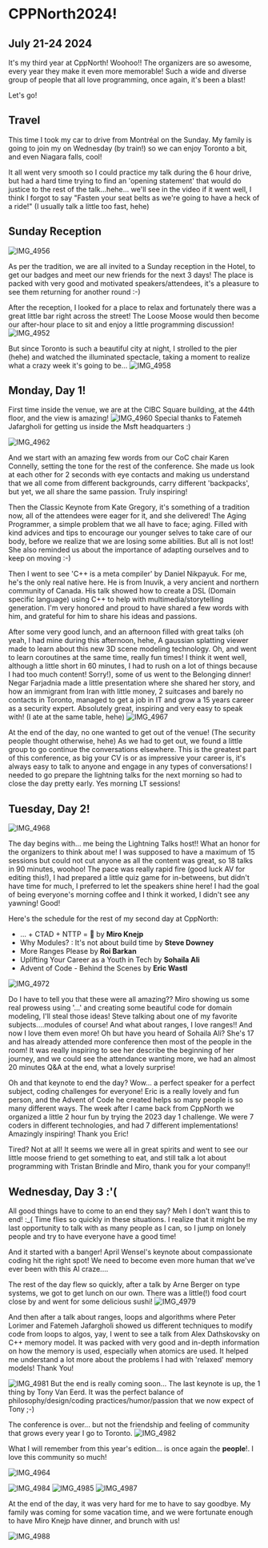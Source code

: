 # **CPPNorth2024!**

## July 21-24 2024

It's my third year at CppNorth! Woohoo!! 
The organizers are so awesome, every year they make it even more memorable! Such a wide and diverse group of people that all love programming, once again, it's been a blast!

Let's go!

## Travel

This time I took my car to drive from Montréal on the Sunday. My family is going to join my on Wednesday (by train!) so we can enjoy Toronto a bit, and even Niagara falls, cool!

It all went very smooth so I could practice my talk during the 6 hour drive, but had a hard time trying to find an 'opening statement' that would do justice to the rest of the talk...hehe... 
we'll see in the video if it went well, I think I forgot to say "Fasten your seat belts as we're going to have a heck of a ride!" (I usually talk a little too fast, hehe)

## Sunday Reception

![IMG_4956](https://github.com/user-attachments/assets/4b2eee1d-dcb0-4c22-8b3e-493c8a3fb797)

As per the tradition, we are all invited to a Sunday reception in the Hotel, to get our badges and meet our new friends for the next 3 days! The place is packed with very good and motivated speakers/attendees, it's a pleasure to see them returning for another round :-)

After the reception, I looked for a place to relax and fortunately there was a great little bar right across the street! The Loose Moose would then become our after-hour place to sit and enjoy a little programming discussion!
![IMG_4952](https://github.com/user-attachments/assets/8ac9f2bf-e3fc-4da0-b16b-5f774ffcaf80)


But since Toronto is such a beautiful city at night, I strolled to the pier (hehe) and watched the illuminated spectacle, taking a moment to realize what a crazy week it's going to be...
![IMG_4958](https://github.com/user-attachments/assets/3ea5bef0-42ff-4687-8d14-58f898a3f952)


## Monday, Day 1!

First time inside the venue, we are at the CIBC Square building, at the 44th floor, and the view is amazing!
![IMG_4960](https://github.com/user-attachments/assets/9efc5e3d-3867-4420-ba78-98ec6873a2f2)
Special thanks to Fatemeh Jafargholi for getting us inside the Msft headquarters :)


![IMG_4962](https://github.com/user-attachments/assets/fc79d516-21ec-48b0-8aad-66758d18ffeb)

And we start with an amazing few words from our CoC chair Karen Connelly, setting the tone for the rest of the conference. She made us look at each other for 2 seconds with eye contacts and making us understand that we all come from different backgrounds, carry different 'backpacks', but yet, we all share the same passion. Truly inspiring!

Then the Classic Keynote from Kate Gregory, it's something of a tradition now, all of the attendees were eager for it, and she delivered! The Aging Programmer, a simple problem that we all have to face; aging. Filled with kind advices and tips to encourage our younger selves to take care of our body, before we realize that we are losing some abilities. But all is not lost! She also reminded us about the importance of adapting ourselves and to keep on moving :-)

Then I went to see 'C++ is a meta compiler' by Daniel Nikpayuk. For me, he's the only real native here. He is from Inuvik, a very ancient and northern community of Canada. His talk showed how to create a DSL (Domain specific language) using C++ to help with multimedia/storytelling generation. I'm very honored and proud to have shared a few words with him, and grateful for him to share his ideas and passions.

After some very good lunch, and an afternoon filled with great talks (oh yeah, I had mine during this afternoon, hehe, A gaussian splatting viewer made to learn about this new 3D scene modeling technology. Oh, and went to learn coroutines at the same time, really fun times! I think it went well, although a little short in 60 minutes, I had to rush on a lot of things because I had too much content! Sorry!), some of us went to the Belonging dinner! 
Negar Farjadnia made a little presentation where she shared her story, and how an immigrant from Iran with little money, 2 suitcases and barely no contacts in Toronto, managed to get a job in IT and grow a 15 years career as a security expert. Absolutely great, inspiring and very easy to speak with! (I ate at the same table, hehe)
![IMG_4967](https://github.com/user-attachments/assets/0fd1a2a0-f61a-4231-810a-4382b89943a8)


At the end of the day, no one wanted to get out of the venue! (The security people thought otherwise, hehe) As we had to get out, we found a little group to go continue the conversations elsewhere. 
This is the greatest part of this conference, as big your CV is or as impressive your career is, it's always easy to talk to anyone and engage in any types of conversations! I needed to go prepare the lightning talks for the next morning so had to close the day pretty early. Yes morning LT sessions!

## Tuesday, Day 2!
![IMG_4968](https://github.com/user-attachments/assets/c9005783-67af-45af-bd2f-fa9b4939121f)

The day begins with... me being the Lightning Talks host!! What an honor for the organizers to think about me! I was supposed to have a maximum of 15 sessions but could not cut anyone as all the content was great, so 18 talks in 90 minutes, woohoo! The pace was really rapid fire (good luck AV for editing this!), I had prepared a little quiz game for in-betweens, but didn't have time for much, I preferred to let the speakers shine here! I had the goal of being everyone's morning coffee and I think it worked, I didn't see any yawning! Good!

Here's the schedule for the rest of my second day at CppNorth:
 - ... + CTAD + NTTP = 🤩 by **Miro Knejp**
 - Why Modules? : It's not about build time by **Steve Downey**
 - More Ranges Please by **Roi Barkan**
 - Uplifting Your Career as a Youth in Tech by **Sohaila Ali**
 - Advent of Code - Behind the Scenes by **Eric Wastl**

![IMG_4972](https://github.com/user-attachments/assets/d9a9edc8-7974-4f0b-9376-32dfbee30817)

Do I have to tell you that these were all amazing?? Miro showing us some real prowess using '...' and creating some beautiful code for domain modeling, I'll steal those ideas! Steve talking about one of my favorite subjects....modules of course! And what about ranges, I love ranges!! And now I love them even more! Oh but have you heard of Sohaila Ali? She's 17 and has already attended more conference then most of the people in the room! It was really inspiring to see her describe the beginning of her journey, and we could see the attendance wanting more, we had an almost 20 minutes Q&A at the end, what a lovely surprise!

Oh and that keynote to end the day? Wow... a perfect speaker for a perfect subject, coding challenges for everyone! Eric is a really lovely and fun person, and the Advent of Code he created helps so many people is so many different ways. The week after I came back from CppNorth we organized a little 2 hour fun by trying the 2023 day 1 challenge. We were 7 coders in different technologies, and had 7 different implementations! Amazingly inspiring! Thank you Eric!

Tired? Not at all! It seems we were all in great spirits and went to see our little moose friend to get something to eat, and still talk a lot about programming with Tristan Brindle and Miro, thank you for your company!!

## Wednesday, Day 3 :'(

All good things have to come to an end they say? Meh I don't want this to end! :_( Time flies so quickly in these situations.
I realize that it might be my last opportunity to talk with as many people as I can, so I jump on lonely people and try to have everyone have a good time!

And it started with a banger! April Wensel's keynote about compassionate coding hit the right spot! We need to become even more human that we've ever been with this AI craze....

The rest of the day flew so quickly, after a talk by Arne Berger on type systems, we got to get lunch on our own. There was a little(!) food court close by and went for some delicious sushi!
![IMG_4979](https://github.com/user-attachments/assets/0d424a00-93ae-44e8-a426-d1e9e28a8ae1)

And then after a talk about ranges, loops and algorithms where Peter Lorimer and Fatemeh Jafargholi showed us different techniques to modify code from loops to algos, yay, I went to see a talk from Alex Dathskovsky on C++ memory model. It was packed with very good and in-depth information on how the memory is used, especially  when atomics are used. It helped me understand a lot more about the problems I had with 'relaxed' memory models! Thank You!

![IMG_4981](https://github.com/user-attachments/assets/d9a2102a-c2fd-459a-82f1-e95fbb51ebe1)
But the end is really coming soon... The last keynote is up, the 1 thing by Tony Van Eerd. It was the perfect balance of philosophy/design/coding practices/humor/passion that we now expect of Tony ;-)

The conference is over... but not the friendship and feeling of community that grows every year I go to Toronto.
![IMG_4982](https://github.com/user-attachments/assets/c51fd9ae-e26c-41de-8b75-53b99b0e42fc)

What I will remember from this year's edition... is once again the **people**!. I love this community so much! 

![IMG_4964](https://github.com/user-attachments/assets/3226fb3a-085b-48a2-93c5-c74f9f188006)

![IMG_4984](https://github.com/user-attachments/assets/5e01c2f5-bd11-4755-96f1-705933bd90be)
![IMG_4985](https://github.com/user-attachments/assets/d8474c40-9648-4226-bc15-45bb7aea34e9)
![IMG_4987](https://github.com/user-attachments/assets/f3746964-7d77-47c7-bc3b-03174f3cf70a)

At the end of the day, it was very hard for me to have to say goodbye. 
My family was coming for some vacation time, and we were fortunate enough to have Miro Knejp have dinner, and brunch with us!

![IMG_4988](https://github.com/user-attachments/assets/69e99606-83c6-468f-906e-a040320e7559)



